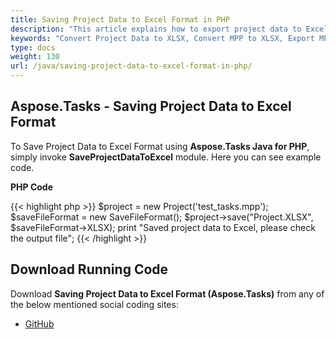 ```yaml
---
title: Saving Project Data to Excel Format in PHP
description: "This article explains how to export project data to Excel using Aspose.Tasks Java for PHP."
keywords: "Convert Project Data to XLSX, Convert MPP to XLSX, Export MPP Project to XLSX, MPP to Excel, save project data to Excel, Aspose.Tasks Java for PHP, PHP"
type: docs
weight: 130
url: /java/saving-project-data-to-excel-format-in-php/
---
```


## **Aspose.Tasks - Saving Project Data to Excel Format**
To Save Project Data to Excel Format using **Aspose.Tasks Java for PHP**, simply invoke **SaveProjectDataToExcel** module. Here you can see example code.

**PHP Code**

{{< highlight php >}}
$project = new Project('test_tasks.mpp');
$saveFileFormat = new SaveFileFormat();
$project->save("Project.XLSX", $saveFileFormat->XLSX);
print "Saved project data to Excel, please check the output file";
{{< /highlight >}}

## **Download Running Code**
Download **Saving Project Data to Excel Format (Aspose.Tasks)** from any of the below mentioned social coding sites:

- [GitHub](https://github.com/aspose-tasks/Aspose.Tasks-for-Java/blob/master/Plugins/Aspose_Tasks_Java_for_PHP/src/aspose/tasks/WorkingWithProjects/SaveProjectDataToExcel.php)
